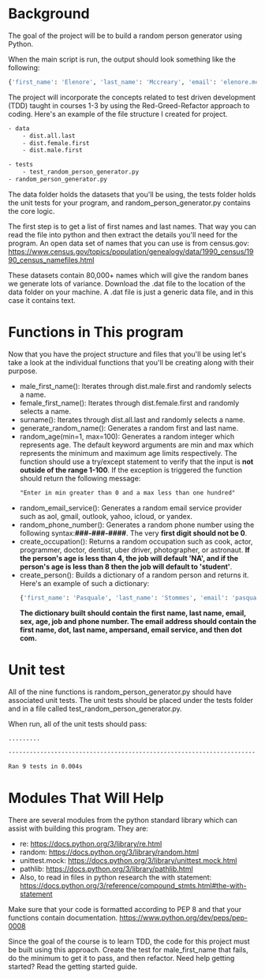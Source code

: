 # Background
The goal of the project will be to build a random person generator using Python.

When the main script is run, the output should look something like the following:
```Python
{'first_name': 'Elenore', 'last_name': 'Mccreary', 'email': 'elenore.mccreary@icloud.com', 'sex': 'female', 'age': 76, 'job': 'programmer', 'phone': '598-94-399'}
```

The project will incorporate the concepts related to test driven development (TDD) taught in courses 1-3 by using the Red-Greed-Refactor approach to coding. Here's an example of the file structure I created for project.

```txt
- data
    - dist.all.last
    - dist.female.first
    - dist.male.first

- tests
    - test_random_person_generator.py
- random_person_generator.py
```

The data folder holds the datasets that you'll be using, the tests folder holds the unit tests for your program, and random_person_generator.py contains the core logic.

The first step is to get a list of first names and last names. That way you can read the file into python and then extract the details you'll need for the program. An open data set of names that you can use is from census.gov: https://www.census.gov/topics/population/genealogy/data/1990_census/1990_census_namefiles.html

These datasets contain 80,000+ names which will give the random banes we generate lots of variance. Download the .dat file to the location of the data folder on your machine. A .dat file is just a generic data file, and in this case it contains text.

# Functions in This program

Now that you have the project structure and files that you'll be using let's take a look at the individual functions that you'll be creating along with their purpose.
- male_first_name(): Iterates through dist.male.first and randomly selects a name.
- female_first_name(): Iterates through dist.female.first and randomly selects a name.
- surname(): Iterates through dist.all.last and randomly selects a name.
- generate_random_name(): Generates a random first and last name.
- random_age(min=1, max=100): Generates a random integer which represents age. The default keyword arguments are min and max which represents the minimum and maximum age limits respectively. The function should use a try/except statement to verify that the input is **not outside of the range 1-100**. If the exception is triggered the function should return the following message:
  ```txt
  "Enter in min greater than 0 and a max less than one hundred"
  ```
- random_email_service(): Generates a random email service provider such as aol, gmail, outlook, yahoo, icloud, or yandex.
- random_phone_number(): Generates a random phone number using the following syntax:**###-###-####**. The very **first digit should not be 0**.
- create_occupation(): Returns a random occupation such as cook, actor, programmer, doctor, dentist, uber driver, photographer, or astronaut. **If the person's age is less than 4, the job will default 'NA', and if the person's age is less than 8 then the job will default to 'student'**.
- create_person(): Builds a dictionary of a random person and returns it. Here's an example of such a dictionary:
  ```python
  {'first_name': 'Pasquale', 'last_name': 'Stommes', 'email': 'pasquale.stommes@outlook.com', 'sex': 'male', 'age': 3, 'job': 'NA', 'phone': '343-58-515'}
  ```
  **The dictionary built should contain the first name, last name, email, sex, age, job and phone number. The email address should contain the first name, dot, last name, ampersand, email service, and then dot com.**

# Unit test
All of the nine functions is random_person_generator.py should have associated unit tests. The unit tests should be placed under the tests folder and in a file called test_random_person_generator.py.

When run, all of the unit tests should pass:
```txt
.........

----------------------------------------------------------------------

Ran 9 tests in 0.004s
```

# Modules That Will Help 
There are several modules from the python standard library which can assist with building this program. They are:

- re: https://docs.python.org/3/library/re.html
- random: https://docs.python.org/3/library/random.html
- unittest.mock: https://docs.python.org/3/library/unittest.mock.html
- pathlib: https://docs.python.org/3/library/pathlib.html
- Also, to read in files in python research the with statement:  https://docs.python.org/3/reference/compound_stmts.html#the-with-statement

Make sure that your code is formatted according to PEP 8 and that your functions contain documentation. 
https://www.python.org/dev/peps/pep-0008

Since the goal of the course is to learn TDD, the code for this project must be built using this approach. Create the test for male_first_name that fails, do the minimum to get it to pass, and then refactor. Need help getting started? Read the getting started guide.
